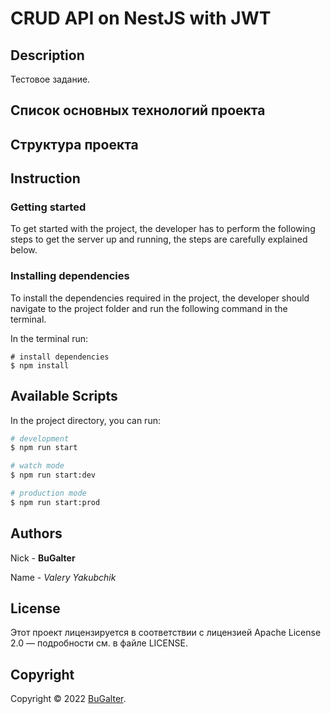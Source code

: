 # CRUD API on NestJS with JWT

## Description

Тестовое задание.

## Список основных технологий проекта

## Структура проекта

## Instruction

### Getting started

To get started with the project, the developer has to perform the following steps to get
the server up and running, the steps are carefully explained below.

### Installing dependencies

To install the dependencies required in the project, the developer should navigate to the project folder and run the
following command in the terminal.

In the terminal run:

```shell
# install dependencies
$ npm install
```

## Available Scripts

In the project directory, you can run:

```bash
# development
$ npm run start

# watch mode
$ npm run start:dev

# production mode
$ npm run start:prod
```

## Authors

Nick - **BuGalter**

Name - _Valery Yakubchik_

## License

Этот проект лицензируется в соответствии с лицензией Apache License 2.0 — подробности
см. в файле LICENSE.

## Copyright

Copyright © 2022 [BuGalter](https://github.com/BuGalter).
